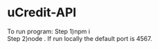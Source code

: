 # uCredit-API

To run program: 
Step 1)npm i  
Step 2)node .
If run locally the default port is 4567.

